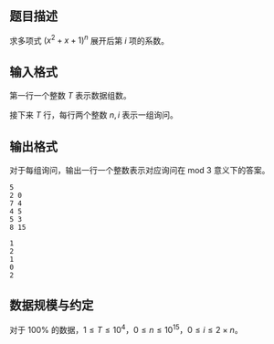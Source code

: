 ## 题目描述

求多项式 $(x^2+x+1)^n$ 展开后第 $i$ 项的系数。

## 输入格式

第一行一个整数 $T$ 表示数据组数。

接下来 $T$ 行，每行两个整数 $n,i$ 表示一组询问。

## 输出格式

对于每组询问，输出一行一个整数表示对应询问在 $\text{mod }3$ 意义下的答案。

```input1
5
2 0
7 4
4 5
5 3
8 15
```

```output1
1
2
1
0
2
```

## 数据规模与约定

对于 $100\%$ 的数据，$1\leq T\leq 10^4$，$0\leq n\leq 10^{15}$，$0\leq i\leq 2\times n$。

